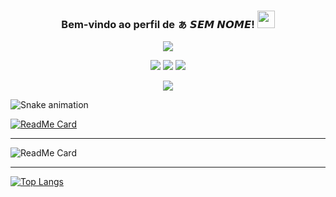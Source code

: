 <h3 align="center">
  Bem-vindo ao perfil de ぁ 𝙎𝙀𝙈 𝙉𝙊𝙈𝙀!
  <img src="https://media.giphy.com/media/hvRJCLFzcasrR4ia7z/giphy.gif" width="28">
</h3>

<!-- Typing SVG by DenverCoder1 - https://github.com/DenverCoder1/readme-typing-svg -->
<p align="center">
  <a href="https://github.com/DenverCoder1/readme-typing-svg"><img src="https://readme-typing-svg.herokuapp.com/?lines=𝙎𝙀𝙈%20𝙉𝙊𝙈𝙀!%20DOMINA%20⚡&font=Fira%20Code&center=true&width=440&height=45&color=f75c7e&vCenter=true&size=22"></a>
</p>

<p align="center">
  <img src="https://img.shields.io/badge/-JavaScript-black?style=flat-square&logo=javascript" />
  <img src="https://img.shields.io/badge/-Node.js-black?style=flat-square&logo=Node.js" />
  <img src="https://img.shields.io/badge/-GitHub-black?style=flat-square&logo=github" /> <br>
</p>

<p align="center">
  <a href="https://github.com/SemNomeChan"><img src="https://cardivo.vercel.app/api?name=𝙎𝙀𝙈 𝙉𝙊𝙈𝙀  么 &description=Olá, eu sou o Sem Nome, Apena um cara que gosta de programação 💫 &image=https://avatars.githubusercontent.com/u/99937442?s=400&u=ef11c2c3f0ae17fb7b51feaca3f4f56048dd28f5&v=4&usqp=CAU&usqp=CAU&backgroundColor=%23ecf0f1&github=𝙮𝙪𝙪𝙠𝙞ぁ&pattern=leaf&colorPattern=%23eaeaea" /><a>
</p>
     
![Snake animation](https://github.com/SemNomeChan/SemNomeChan/blob/output/github-contribution-grid-snake.svg)
    
[![ReadMe Card](https://github-readme-stats.vercel.app/api/pin/?username=SemNomeChan&repo=SemNomeChan&bg_color=30,e96443,904e95&title_color=fff&text_color=fff&theme=radical&show_icons=true)](https://github.com/SemNomeChan/SemNomeChan)
___    
![ReadMe Card](https://github-readme-stats.vercel.app/api?username=SemNomeChan&show_icons=true&theme=radical)
___
[![Top Langs](https://github-readme-stats.vercel.app/api/top-langs/?username=SemNomeChan)](https://github.com/SemNomeChan/SemNomeChan)
